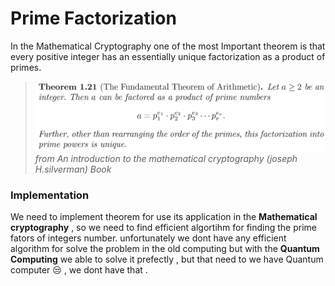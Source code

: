 # Prime Factorization
In the Mathematical Cryptography one of the most Important theorem is that every positive integer has an essentially unique factorization as a product of primes.
>![](theorem1.21.JPG)
*from An introduction to the mathematical cryptography (joseph H.silverman) Book*
### Implementation
We need to implement theorem for use its application in the **Mathematical cryptography** , so we need to find efficient algortihm for finding the prime fators of integers number.
unfortunately we dont have any efficient algorithm for solve the problem in the old computing but with the **Quantum Computing** we able to solve it prefectly , but that need to we have Quantum computer :unamused: , we dont have that .
